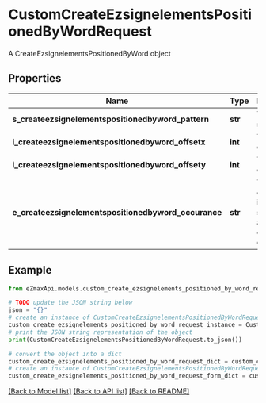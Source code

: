 # CustomCreateEzsignelementsPositionedByWordRequest

A CreateEzsignelementsPositionedByWord object

## Properties

Name | Type | Description | Notes
------------ | ------------- | ------------- | -------------
**s_createezsignelementspositionedbyword_pattern** | **str** | The word to search | 
**i_createezsignelementspositionedbyword_offsetx** | **int** | The X offset | 
**i_createezsignelementspositionedbyword_offsety** | **int** | The Y offset | 
**e_createezsignelementspositionedbyword_occurance** | **str** | The occurance in the search to add the ezsign element | 

## Example

```python
from eZmaxApi.models.custom_create_ezsignelements_positioned_by_word_request import CustomCreateEzsignelementsPositionedByWordRequest

# TODO update the JSON string below
json = "{}"
# create an instance of CustomCreateEzsignelementsPositionedByWordRequest from a JSON string
custom_create_ezsignelements_positioned_by_word_request_instance = CustomCreateEzsignelementsPositionedByWordRequest.from_json(json)
# print the JSON string representation of the object
print(CustomCreateEzsignelementsPositionedByWordRequest.to_json())

# convert the object into a dict
custom_create_ezsignelements_positioned_by_word_request_dict = custom_create_ezsignelements_positioned_by_word_request_instance.to_dict()
# create an instance of CustomCreateEzsignelementsPositionedByWordRequest from a dict
custom_create_ezsignelements_positioned_by_word_request_form_dict = custom_create_ezsignelements_positioned_by_word_request.from_dict(custom_create_ezsignelements_positioned_by_word_request_dict)
```
[[Back to Model list]](../README.md#documentation-for-models) [[Back to API list]](../README.md#documentation-for-api-endpoints) [[Back to README]](../README.md)


